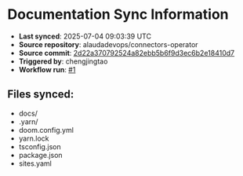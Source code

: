 # Documentation Sync Information

- **Last synced**: 2025-07-04 09:03:39 UTC
- **Source repository**: alaudadevops/connectors-operator
- **Source commit**: [2d22a370792524a82ebb5b6f9d3ec6b2e18410d7](https://github.com/alaudadevops/connectors-operator/commit/2d22a370792524a82ebb5b6f9d3ec6b2e18410d7)
- **Triggered by**: chengjingtao
- **Workflow run**: [#1](https://github.com/alaudadevops/connectors-operator/actions/runs/16070083914)

## Files synced:
- docs/
- .yarn/
- doom.config.yml
- yarn.lock
- tsconfig.json
- package.json
- sites.yaml
